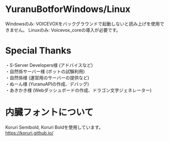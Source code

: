 # YuranuBotforWindows/Linux
Windowsのみ: VOICEVOXをバックグラウンドで起動しないと読み上げを使用できません。
Linuxのみ: Voicevox_coreの導入が必要です。

# Special Thanks
・S-Server Developers様 (アドバイスなど)<br>
・自然係サーバー様 (ボットの試験利用)<br>
・自然係様 (運営用のサーバーの提供など)<br>
・ぬーん様 (YuranuAPIの作成、デバッグ)<br>
・あきかき様 (Webダッシュボードの作成、ドラゴン文字ジェネレーター)<br>

# 内臓フォントについて
Koruri Semibold, Koruri Boldを使用しています。<br>
https://koruri.github.io/
